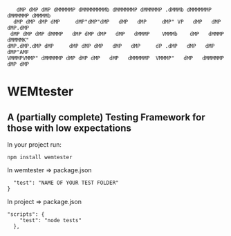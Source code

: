 ```

   dMP dMP dMP dMMMMMP dMMMMMMMMb dMMMMMMP dMMMMMP .dMMMb dMMMMMMP dMMMMMP dMMMMb
  dMP dMP dMP dMP     dMP"dMP"dMP   dMP   dMP     dMP" VP   dMP   dMP     dMP.dMP
 dMP dMP dMP dMMMP   dMP dMP dMP   dMP   dMMMP    VMMMb    dMP   dMMMP   dMMMMK"
dMP.dMP.dMP dMP     dMP dMP dMP   dMP   dMP     dP .dMP   dMP   dMP     dMP"AMF
VMMMPVMMP" dMMMMMP dMP dMP dMP   dMP   dMMMMMP  VMMMP"   dMP   dMMMMMP dMP dMP
```

# WEMtester

## A (partially complete) Testing Framework for those with low expectations

In your project run:

```
npm install wemtester
```

In wemtester => package.json

```"directories": {
  "test": "NAME OF YOUR TEST FOLDER"
}
```

In project => package.json

```
"scripts": {
    "test": "node tests"
  },
```
